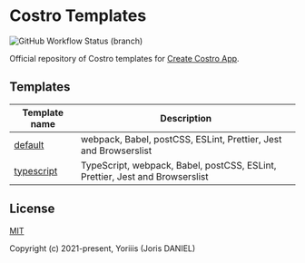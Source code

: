 # Costro Templates

![GitHub Workflow Status (branch)](https://img.shields.io/github/actions/workflow/status/costrojs/costro-templates/build.yml?branch=main&style=for-the-badge&label=Build)

Official repository of Costro templates for [Create Costro App](https://github.com/costrojs/create-costro-app).

## Templates

| Template name                        | Description                                                                  |
| ------------------------------------ | ---------------------------------------------------------------------------- |
| [default](./templates/default)       | webpack, Babel, postCSS, ESLint, Prettier, Jest and Browserslist             |
| [typescript](./templates/typescript) | TypeScript, webpack, Babel, postCSS, ESLint, Prettier, Jest and Browserslist |

## License

[MIT](https://opensource.org/licenses/MIT)

Copyright (c) 2021-present, Yoriiis (Joris DANIEL)
